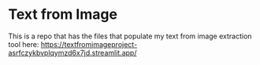 # Text from Image
This is a repo that has the files that populate my text from image extraction tool here:
https://textfromimageproject-asrfczykbvplqymzd6x7jd.streamlit.app/
